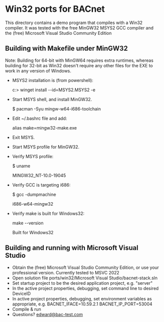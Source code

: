 # Win32 ports for BACnet

This directory contains a demo program that compiles with a Win32 compiler.
It was tested with the free MinGW32 MSYS2 GCC compiler
and the (free) Microsoft Visual Studio Community Edition

## Building with Makefile under MinGW32

Note: Building for 64-bit with MinGW64 requires extra runtimes,
whereas building for 32-bit as Win32 doesn't require any other
files for the EXE to work in any version of Windows.

* MSYS2 installation is (from powershell):

    c:\> winget install --id=MSYS2.MSYS2  -e

* Start MSYS shell, and install MinGW32.

    $ pacman -Syu mingw-w64-i686-toolchain

* Edit ~/.bashrc file and add:

    alias make=mingw32-make.exe

* Exit MSYS.

* Start MSYS profile for MinGW32.

* Verify MSYS profile:

    $ uname

    MINGW32_NT-10.0-19045

* Verify GCC is targeting i686:

    $ gcc -dumpmachine

    i686-w64-mingw32

* Verify make is built for Windows32:

     make --version

     Built for Windows32

## Building and running with Microsoft Visual Studio

* Obtain the (free) Microsoft Visual Studio Community Edition, or use your professional version. Currently tested to MSVC 2022
* Open solution file ports/win32/Microsoft Visual Studio/bacnet-stack.sln
* Set startup project to be the desired application project, e.g. "server"
* In the active project properties, debugging, set command line to desired DeviceID
* In active project properties, debugging, set environment variables as appropriate, e.g. BACNET_IFACE=10.59.2.1 BACNET_IP_PORT=53004
* Compile & run
* Questions? edward@bac-test.com
